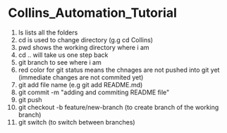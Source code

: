 # Collins_Automation_Tutorial
1. ls lists all the folders 
2. cd is used to change directory (g.g cd Collins)
3. pwd shows the working directory where i am 
4. cd .. will take us one step back 
5. git branch to see where i am 
6. red color for git status means the chnages are not pushed into git yet (immediate changes are not commited yet)
7. git add file name (e.g git add README.md)
8. git commit -m "adding and commiting README file"
9. git push 
10. git checkout -b feature/new-branch (to create branch of the working branch)
11. git switch (to switch between branches)
